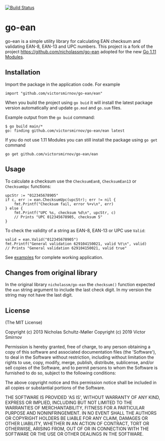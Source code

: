 [![Build Status](https://travis-ci.com/victorsmirnov/go-ean.svg?branch=master)](https://travis-ci.com/victorsmirnov/go-ean)

go-ean
======

go-ean is a simple utility library for calculating EAN checksum and validating EAN-8, EAN-13 and UPC numbers.
This project is a fork of the project https://github.com/nicholassm/go-ean adopted for the new [Go 1.11 Modules].

## Installation

Import the package in the application code. For example

    import "github.com/victorsmirnov/go-ean/ean"

When you build the project using `go buid` it will install the latest package version automatically
and update `go.mod` and `go.sum` files.

Example output from the `go buid` command:

    $ go build main/*
    go: finding github.com/victorsmirnov/go-ean/ean latest

If you do not use 1.11 Modules you can still install the package using `go get` command

    go get github.com/victorsmirnov/go-ean/ean

## Usage

To calculate a checksum use the `ChecksumEan8`, `ChecksumEan13` or `ChecksumUpc` functions:

    upcStr := "012345678905"
    if c, err := ean.ChecksumUpc(upcStr); err != nil {
        fmt.Printf("Checksum fail, error %+v\n", err)
    } else {
        fmt.Printf("UPC %s, checksum %d\n", upcStr, c)
        // Prints "UPC 012345678905, checksum 5"
    }

To check the validity of a string as EAN-8, EAN-13 or UPC use `Valid`:

    valid = ean.Valid("012345678905")
    fmt.Printf("General validation 629104150021, valid %t\n", valid)
    // Prints "General validation 629104150021, valid true"

See [examples](../master/example/main.go) for complete working application.

## Changes from original library

In the original library `nicholassm/go-ean` the `checksum()` function expected the `ean` string argument
to include the last check digit. In my version the string may not have the last digit.

[Go 1.11 Modules]: https://github.com/golang/go/wiki/Modules

## License

(The MIT License)

Copyright (c) 2013 Nicholas Schultz-Møller
Copyright (c) 2019 Victor Smirnov

Permission is hereby granted, free of charge, to any person obtaining
a copy of this software and associated documentation files (the
'Software'), to deal in the Software without restriction, including
without limitation the rights to use, copy, modify, merge, publish,
distribute, sublicense, and/or sell copies of the Software, and to
permit persons to whom the Software is furnished to do so, subject to
the following conditions:

The above copyright notice and this permission notice shall be
included in all copies or substantial portions of the Software.

THE SOFTWARE IS PROVIDED 'AS IS', WITHOUT WARRANTY OF ANY KIND,
EXPRESS OR IMPLIED, INCLUDING BUT NOT LIMITED TO THE WARRANTIES OF
MERCHANTABILITY, FITNESS FOR A PARTICULAR PURPOSE AND NONINFRINGEMENT.
IN NO EVENT SHALL THE AUTHORS OR COPYRIGHT HOLDERS BE LIABLE FOR ANY
CLAIM, DAMAGES OR OTHER LIABILITY, WHETHER IN AN ACTION OF CONTRACT,
TORT OR OTHERWISE, ARISING FROM, OUT OF OR IN CONNECTION WITH THE
SOFTWARE OR THE USE OR OTHER DEALINGS IN THE SOFTWARE.
